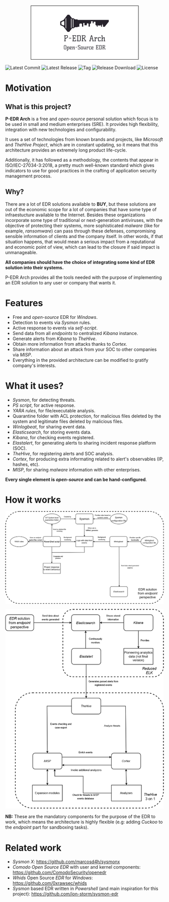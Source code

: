 <p align="center">
	<img src="./doc/img/logo.png" alt="logo"
</p>

![Latest Commit](https://img.shields.io/github/last-commit/cleverparrot95/P-EDR-Arch)
![Latest Release](https://img.shields.io/github/repo-size/cleverparrot95/P-EDR-Arch)
![Tag](https://img.shields.io/github/v/tag/cleverparrot95/P-EDR-Arch)
![Release Download](https://img.shields.io/github/downloads/cleverparrot95/P-EDR-Arch/v1.0/total)
![License](https://img.shields.io/github/license/cleverparrot95/P-EDR-Arch)

 # Motivation
  
  ## What is this project?
  
**P-EDR Arch** is a free and _open-source_ personal solution which focus is to be used in small and medium enterprises (SRE). It provides high flexibility, integration with new technologies and configurability. 
  
It uses a set of technologies from known brands and projects, like _Microsoft_ and _TheHive Project_, which are in constant updating, so it means that this architecture provides an extremely long product life-cycle.
  
Additionally, it has followed as a methodology, the contents that appear in ISO/IEC-27034-3:2018, a pretty much well-known standard which gives indicators to use for good practices in the crafting of application security management process.
  
  ## Why?

There are a lot of EDR solutions available to **BUY**, but these solutions are out of the economic scope for a lot of companies that have some type of infraestucture available to the Internet. Besides these organizations incorporate some type of traditional or next-generation antiviruses, with the objective of protecting their systems, more sophisticated _malware_ (like for example, _ransomware_) can pass through these defenses, compromising sensible information of clients and the company itself. In other words, if that situation happens, that would mean a serious impact from a reputational and economic point of view, which can lead to the closure if said impact is unmanageable.

**All companies should have the choice of integrating some kind of EDR solution into their systems.**

P-EDR Arch provides all the tools needed with the purpose of implementing an EDR solution to any user or company that wants it.

 # Features
 
 - Free and _open-source_ EDR for _Windows_.
 - Detection to events via _Sysmon_ rules.
 - Active response to events via _self-script_.
 - Send data from all _endpoints_ to centralized _Kibana_ instance.
 - Generate alerts from _Kibana_ to _TheHive_.
 - Obtain more information from attacks thanks to _Cortex_.
 - Share information about an attack from your SOC to other companies via _MISP_.
 - Everything in the provided architecture can be modified to gratify company's interests.
	
# What it uses?
 - _Sysmon_, for detecting threats.
 - _PS script_, for active response.
 - _YARA rules_, for file/executable analysis.
 - Quarantine folder with ACL protection, for malicious files deleted by the system and legitimate files deleted by malicious files.
 - _Winlogbeat_, for sharing event data.
 - _Elasticsearch_, for storing events data.
 - _Kibana_, for checking events registered.
 - _Elastalert_, for generating alerts to sharing incident response platform (SOC).
 - _TheHive_, for registering alerts and SOC analysis.
 - _Cortex_, for producing extra informating related to alert's observables (IP, hashes, etc).
 - _MISP_, for sharing _malware_ information with other enterprises.

**Every single element is _open-source_ and can be hand-configured**.

# How it works
 
 <p align="center">
	<img src="./doc/img/edr_endpoint_solution.png" alt="edr_endpoint"
 </p>
 
 <p align="center">
 	<img src="./doc/img/p-edr-arch_architecture.png" alt="p-edr-arch"
 </p>
 
 **NB:** These are the mandatory components for the purpose of the EDR to work, which means the architecture is highly flexible (e.g: adding _Cuckoo_ to the _endpoint_ part for sandboxing tasks).

# Related work

- _Sysmon X_: https://github.com/marcosd4h/sysmonx
- _Comodo Open Source EDR_ with user and kernel components: https://github.com/ComodoSecurity/openedr
- _Whids_ Open Source _EDR_ for _Windows_: https://github.com/0xrawsec/whids
- _Sysmon_ based EDR written in _Powershell_ (and main inspiration for this project): https://github.com/ion-storm/sysmon-edr
